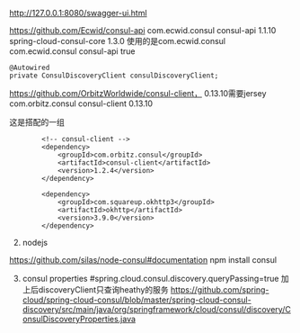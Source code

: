 

 http://127.0.0.1:8080/swagger-ui.html
 
https://github.com/Ecwid/consul-api
    <dependency>
    <groupId>com.ecwid.consul</groupId>
    <artifactId>consul-api</artifactId>
    <version>1.1.10</version>
    </dependency>
spring-cloud-consul-core 1.3.0 使用的是com.ecwid.consul
		<dependency>
			<groupId>com.ecwid.consul</groupId>
			<artifactId>consul-api</artifactId>
			<optional>true</optional>
		</dependency>

 
    @Autowired
    private ConsulDiscoveryClient consulDiscoveryClient;
    
https://github.com/OrbitzWorldwide/consul-client，  0.13.10需要jersey
    <dependency>
    <groupId>com.orbitz.consul</groupId>
    <artifactId>consul-client</artifactId>
    <version>0.13.10</version>
    </dependency>
            <!--<dependency>-->
                <!--<groupId>org.glassfish.jersey.core</groupId>-->
                <!--<artifactId>jersey-client</artifactId>-->
                <!--<version>2.22.2</version>-->
            <!--</dependency>-->


这是搭配的一组
```
        <!-- consul-client -->
        <dependency>
            <groupId>com.orbitz.consul</groupId>
            <artifactId>consul-client</artifactId>
            <version>1.2.4</version>
        </dependency>

        <dependency>
            <groupId>com.squareup.okhttp3</groupId>
            <artifactId>okhttp</artifactId>
            <version>3.9.0</version>
        </dependency>
```

2.  nodejs
 
  https://github.com/silas/node-consul#documentation
  npm install consul
  
  
3. consul properties
#spring.cloud.consul.discovery.queryPassing=true
加上后discoveryClient只查询heathy的服务
https://github.com/spring-cloud/spring-cloud-consul/blob/master/spring-cloud-consul-discovery/src/main/java/org/springframework/cloud/consul/discovery/ConsulDiscoveryProperties.java